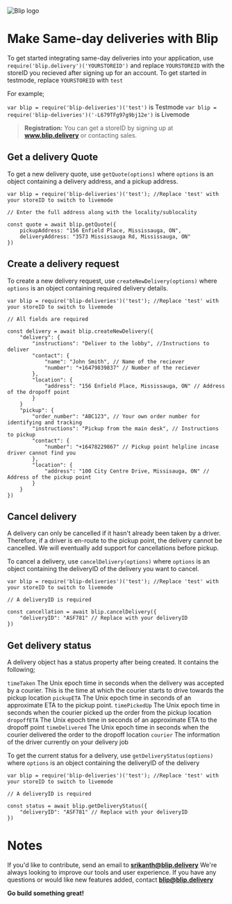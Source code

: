 ﻿﻿![Blip logo](https://firebasestorage.googleapis.com/v0/b/blip-live.appspot.com/o/Webp.net-resizeimage.png?alt=media&token=f306b57a-8c0c-43ad-b279-476d26fd1428) 
# Make Same-day deliveries with Blip

To get started integrating same-day deliveries into your application, use  `require('blip.delivery')('YOURSTOREID')` and replace `YOURSTOREID` with the storeID you recieved after signing up for an account. To get started in testmode, replace `YOURSTOREID` with `test`

For example;

`var blip = require('blip-deliveries')('test')` is Testmode
`var blip = require('blip-deliveries')('-L679TFg97g9bj12e')` is Livemode

> **Registration:** You can get a storeID by signing up at **www.blip.delivery**  or contacting sales.

## Get a delivery Quote

To get a new delivery quote, use `getQuote(options)` where `options` is an object containing a delivery address, and a pickup address.

    var blip = require('blip-deliveries')('test'); //Replace 'test' with your storeID to switch to livemode
    
    // Enter the full address along with the locality/sublocality
    
    const quote = await blip.getQuote({
		pickupAddress: "156 Enfield Place, Mississauga, ON",
	    deliveryAddress: "3573 Mississauga Rd, Mississauga, ON"
	})

## Create a delivery request

To create a new delivery request, use `createNewDelivery(options)` where `options` is an object containing required delivery details.

    var blip = require('blip-deliveries')('test'); //Replace 'test' with your storeID to switch to livemode
    
    // All fields are required
    
    const delivery = await blip.createNewDelivery({
		"delivery": {
			"instructions": "Deliver to the lobby", //Instructions to deliver
			"contact": {
				"name": "John Smith", // Name of the reciever
				"number": "+16479839837" // Number of the reciever
			},
			"location": {
				"address": "156 Enfield Place, Mississauga, ON" // Address of the dropoff point
			}
		}
	  	"pickup": {
			"order_number": "ABC123", // Your own order number for identifying and tracking
			"instructions": "Pickup from the main desk", // Instructions to pickup
			"contact": {
				"number": "+16478229867" // Pickup point helpline incase driver cannot find you
			},
			"location": {
				"address": "100 City Centre Drive, Missisauga, ON" // Address of the pickup point
			}
		}
	})

 

## Cancel delivery

A delivery can only be cancelled if it hasn't already been taken by a driver. Therefore, if a driver is en-route to the pickup point, the delivery cannot be cancelled. We will eventually add support for cancellations before pickup.

To cancel a delivery, use `cancelDelivery(options)` where `options` is an object containing the deliveryID of the delivery you want to cancel.

	var blip = require('blip-deliveries')('test'); //Replace 'test' with your storeID to switch to livemode

	// A deliveryID is required

	const cancellation = await blip.cancelDelivery({
		"deliveryID": "ASF781" // Replace with your deliveryID
	})

## Get delivery status

A delivery object has a status property after being created. It contains the following;

`timeTaken` The Unix epoch time in seconds when the delivery was accepted by a courier. This is the time at which the courier starts to drive towards the pickup location
`pickupETA` The Unix epoch time in seconds of an approximate ETA to the pickup point.
`timePickedUp` The Unix epoch time in seconds when the courier picked up the order from the pickup location
`dropoffETA` The Unix epoch time in seconds of an approximate ETA to the dropoff point
`timeDelivered` The Unix epoch time in seconds when the courier delivered the order to the dropoff location
`courier` The information of the driver currently on your delivery job

To get the current status for a delivery, use `getDeliveryStatus(options)` where `options` is an object containing the deliveryID of the delivery

	var blip = require('blip-deliveries')('test'); //Replace 'test' with your storeID to switch to livemode

	// A deliveryID is required

	const status = await blip.getDeliveryStatus({
		"deliveryID": "ASF781" // Replace with your deliveryID
	})

# Notes

If you'd like to contribute, send an email to **srikanth@blip.delivery**
We're always looking to improve our tools and user experience. If you have any questions or would like new features added, contact **blip@blip.delivery**

**Go build something great!**



